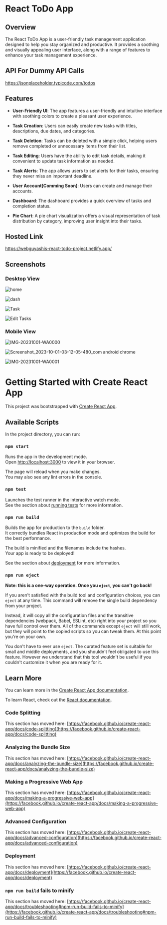 # React ToDo App

## Overview

The React ToDo App is a user-friendly task management application designed to help you stay organized and productive. It provides a soothing and visually appealing user interface, along with a range of features to enhance your task management experience.

## API For Dummy API Calls
 https://jsonplaceholder.typicode.com/todos

## Features

- **User-Friendly UI**: The app features a user-friendly and intuitive interface with soothing colors to create a pleasant user experience.

- **Task Creation**: Users can easily create new tasks with titles, descriptions, due dates, and categories.

- **Task Deletion**: Tasks can be deleted with a simple click, helping users remove completed or unnecessary items from their list.

- **Task Editing**: Users have the ability to edit task details, making it convenient to update task information as needed.

- **Task Alerts**: The app allows users to set alerts for their tasks, ensuring they never miss an important deadline.

- **User Account[Comming Soon]**: Users can create and manage their accounts. 

- **Dashboard**: The dashboard provides a quick overview of tasks and completion status.

- **Pie Chart**: A pie chart visualization offers a visual representation of task distribution by category, improving user insight into their tasks.

## Hosted Link
https://webguyashis-react-todo-project.netlify.app/

## Screenshots
### Desktop View
![home](https://github.com/Mahadevv01/Todo-List-React-Project2/assets/126752768/5bfe363a-883a-4a4b-98c1-a0f416da7fb4)

![dash](https://github.com/Mahadevv01/Todo-List-React-Project2/assets/126752768/39da033a-43da-4c63-b992-c7b7a9aab9c3)

![Task](https://github.com/Mahadevv01/Todo-List-React-Project2/assets/126752768/a8939b0b-34ef-4a6e-8188-52ab1457b463)

![Edit Tasks](https://github.com/Mahadevv01/Todo-List-React-Project2/assets/126752768/9798d3cd-9ac6-41f8-8797-d573bb329140)

### Mobile View
![IMG-20231001-WA0000](https://github.com/Mahadevv01/Todo-List-React-Project2/assets/126752768/65c6685a-46c5-4f96-9355-1fca619109c6)

![Screenshot_2023-10-01-03-12-05-480_com android chrome](https://github.com/Mahadevv01/Todo-List-React-Project2/assets/126752768/abca6e28-4259-4113-8df7-cc876aa895c9)

![IMG-20231001-WA0001](https://github.com/Mahadevv01/Todo-List-React-Project2/assets/126752768/5410eea5-61a5-418d-b62e-b9fd68c72cb9)

# Getting Started with Create React App

This project was bootstrapped with [Create React App](https://github.com/facebook/create-react-app).

## Available Scripts

In the project directory, you can run:

### `npm start`

Runs the app in the development mode.\
Open [http://localhost:3000](http://localhost:3000) to view it in your browser.

The page will reload when you make changes.\
You may also see any lint errors in the console.

### `npm test`

Launches the test runner in the interactive watch mode.\
See the section about [running tests](https://facebook.github.io/create-react-app/docs/running-tests) for more information.

### `npm run build`

Builds the app for production to the `build` folder.\
It correctly bundles React in production mode and optimizes the build for the best performance.

The build is minified and the filenames include the hashes.\
Your app is ready to be deployed!

See the section about [deployment](https://facebook.github.io/create-react-app/docs/deployment) for more information.

### `npm run eject`

**Note: this is a one-way operation. Once you `eject`, you can't go back!**

If you aren't satisfied with the build tool and configuration choices, you can `eject` at any time. This command will remove the single build dependency from your project.

Instead, it will copy all the configuration files and the transitive dependencies (webpack, Babel, ESLint, etc) right into your project so you have full control over them. All of the commands except `eject` will still work, but they will point to the copied scripts so you can tweak them. At this point you're on your own.

You don't have to ever use `eject`. The curated feature set is suitable for small and middle deployments, and you shouldn't feel obligated to use this feature. However we understand that this tool wouldn't be useful if you couldn't customize it when you are ready for it.

## Learn More

You can learn more in the [Create React App documentation](https://facebook.github.io/create-react-app/docs/getting-started).

To learn React, check out the [React documentation](https://reactjs.org/).

### Code Splitting

This section has moved here: [https://facebook.github.io/create-react-app/docs/code-splitting](https://facebook.github.io/create-react-app/docs/code-splitting)

### Analyzing the Bundle Size

This section has moved here: [https://facebook.github.io/create-react-app/docs/analyzing-the-bundle-size](https://facebook.github.io/create-react-app/docs/analyzing-the-bundle-size)

### Making a Progressive Web App

This section has moved here: [https://facebook.github.io/create-react-app/docs/making-a-progressive-web-app](https://facebook.github.io/create-react-app/docs/making-a-progressive-web-app)

### Advanced Configuration

This section has moved here: [https://facebook.github.io/create-react-app/docs/advanced-configuration](https://facebook.github.io/create-react-app/docs/advanced-configuration)

### Deployment

This section has moved here: [https://facebook.github.io/create-react-app/docs/deployment](https://facebook.github.io/create-react-app/docs/deployment)

### `npm run build` fails to minify

This section has moved here: [https://facebook.github.io/create-react-app/docs/troubleshooting#npm-run-build-fails-to-minify](https://facebook.github.io/create-react-app/docs/troubleshooting#npm-run-build-fails-to-minify)
